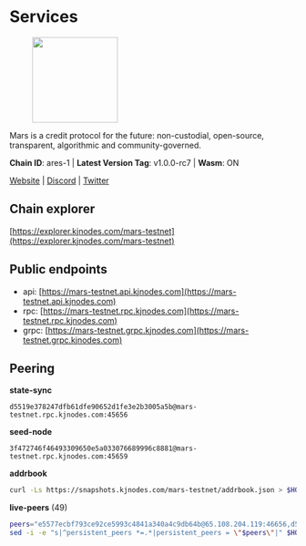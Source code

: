 # Services

<figure><img src="https://raw.githubusercontent.com/kj89/testnet_manuals/main/pingpub/logos/mars.png" width="150" alt=""><figcaption></figcaption></figure>

Mars is a credit protocol for the future: non-custodial,  open-source, transparent, algorithmic and community-governed.

**Chain ID**: ares-1 | **Latest Version Tag**: v1.0.0-rc7 | **Wasm**: ON

[Website](https://marsprotocol.io) | [Discord](https://discord.gg/marsprotocol) | [Twitter](https://twitter.com/mars_protocol)




## Chain explorer
[https://explorer.kjnodes.com/mars-testnet](https://explorer.kjnodes.com/mars-testnet)

## Public endpoints

* api: [https://mars-testnet.api.kjnodes.com](https://mars-testnet.api.kjnodes.com)
* rpc: [https://mars-testnet.rpc.kjnodes.com](https://mars-testnet.rpc.kjnodes.com)
* grpc: [https://mars-testnet.grpc.kjnodes.com](https://mars-testnet.grpc.kjnodes.com)

## Peering

**state-sync**

```text
d5519e378247dfb61dfe90652d1fe3e2b3005a5b@mars-testnet.rpc.kjnodes.com:45656
```

**seed-node**

```text
3f472746f46493309650e5a033076689996c8881@mars-testnet.rpc.kjnodes.com:45659
```

**addrbook**
```bash
curl -Ls https://snapshots.kjnodes.com/mars-testnet/addrbook.json > $HOME/.mars/config/addrbook.json
```

**live-peers** (49)
```bash
peers="e5577ecbf793ce92ce5993c4841a340a4c9db64b@65.108.204.119:46656,d5519e378247dfb61dfe90652d1fe3e2b3005a5b@65.109.68.190:45656,7c7f52bf26d5ec2dcc9e016c0f521e0b2fe77fcd@95.214.55.25:26656,714dfd0efb57197bbcf96b1f8ce9c2cdafd84b72@185.245.183.172:39656,ac73f0ba9b2111a83abe35cf12b361c360ce7e24@185.219.142.32:17656,9683a018c2e6815b4f4f607d232d721329ae0a46@176.126.87.86:20656,465b47a9e3e26b385303791bc3c992f42b77393d@65.109.171.155:26656,0d0aff593a7672e6b1b3a6898cecfed7624d7a82@141.94.73.93:60556,c5a39b97f56d73185ceb904899c65ad8d1390364@199.175.98.135:26656,14ba3b19424301a6bb58c27663a0323a81866d5d@134.122.82.186:26656,3a3176133ef82ce0bc60608826370945a3620c8a@185.250.37.82:20656,32950fda94c19e5a37e022b48c189c24a430ffae@65.108.216.124:26656,23a974706067275d6d293d14835a29bff2fd91b6@157.245.210.206:20656,5c2a752c9b1952dbed075c56c600c3a79b58c395@178.211.139.77:27056,09203a69a212cba7516c9928800fb7de4dc7b52b@159.69.138.47:33656,3b2c8bc6a1dba482f6d85e19f78355a9f64950e2@65.109.88.254:32656,41c2771869f1285ba79aabd0568fcd0788d00c7d@65.109.112.20:11154,fe8d614aa5899a97c11d0601ef50c3e7ce17d57b@65.108.233.109:18556,8f50c04195cc82d0da34e33cfeb0daa694b14479@65.108.105.48:18556,1b4c9d74ca45ff542e8213446e9b384b311d0bea@65.108.200.248:55556,e4662fe7ec1a724063fa10654da1581a722dba0b@138.2.95.245:20656,2fb0eb08adb9ea1f7965efb65974948e8c234fef@116.202.165.116:33656,cebe0a3be105df1c5682bfcb9692b43bed8b4378@178.208.252.54:28656,9738dba326613b2514c0a658d884ae651d08b28e@144.91.70.120:34656,3f83067376eec1d4f97a585b76266cc5b951d02d@144.76.90.130:33656,f0553f0d589675d7fa43fd484eb3d0f426129e8d@199.175.98.115:26656,9e6eac82887f7422bc49651f8ffda6bfd2848f53@74.208.244.144:20656,2f626cb709818afae893a8238946cd176748c622@170.64.188.161:20656,e5368b2539e4ef62e724e9bd7b5d207256184df9@65.109.116.110:26656,9cbfc4ce6f6825e31f4fa517bbe853bd98449c7b@37.187.78.201:45656,9d0a00d457f735bda2343abf632e8032a961f5d7@194.61.28.30:29656,d2e3c13b830a7653498553f7423d81607093f7be@147.182.242.103:20656,13d97afdbc6150467f7ed3eff40860d82b3ec8ad@38.242.253.207:26656,8fe3d510b7458e78c9e3e00078043e9c84460a19@194.163.172.10:45656,2af38e7f0b92e26f38cacdf68d1817f9492a34a2@34.81.251.181:26656,931d82351a5b96a1e9838008636b98c6e6b530bc@65.108.225.158:18556,643e745c800b97fb28565f7c077c8c67375dd9c7@65.108.244.233:26656,a4ca75792b6802bbe23f409166f29defc8f11b42@159.89.205.107:20656,4b66ccb20f36e46b980b54f7cd96ee8c4b603a90@65.108.72.233:12656,0a589d1ce953bb7acaaf5aa9002dfac36fc42649@199.175.98.136:26656,9a2fdd0a913a07d5f975a4429725fe43a753254c@34.66.38.162:26656,e9c0f9ae36138b6f7883caaa8c7a85d5e94023ad@185.215.166.97:20656,cc433ed254401c8d037f14fd7f11a4626a480d21@159.89.196.188:20656,a9370ff22bb492af23590e80a366631ceeb03b8b@65.108.9.25:45656,a841d3e526089172867a73b709fd14e1d9fb87bd@65.108.231.124:22656,77c8fe95cc4a1b977e03bda41f47a4fa3e867895@185.202.236.112:20656,1fabbd6ebca5b58715e8225af1560ca2e8172d47@80.254.8.54:26656,b9c1fb604f314a0b7340bdf2c44fa85ad67ed2ad@38.242.241.61:20656,635bdf5d3fe3b4f28582946cded3513214ff7e24@194.146.13.36:26656"
sed -i -e "s|^persistent_peers *=.*|persistent_peers = \"$peers\"|" $HOME/.mars/config/config.toml
```
